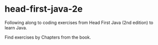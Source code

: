 # head-first-java-2e
Following along to coding exercises from Head First Java (2nd edition) to learn Java.

Find exercises by Chapters from the book.
